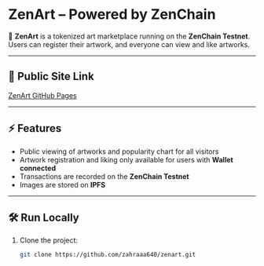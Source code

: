 # ZenArt – Powered by ZenChain

🎨 **ZenArt** is a tokenized art marketplace running on the **ZenChain Testnet**.  
Users can register their artwork, and everyone can view and like artworks.

---

## 🔗 **Public Site Link**
[ZenArt GitHub Pages](https://zahraaa640.github.io/zenart/)

---

## ⚡ **Features**
- Public viewing of artworks and popularity chart for all visitors  
- Artwork registration and liking only available for users with **Wallet connected**  
- Transactions are recorded on the **ZenChain Testnet**  
- Images are stored on **IPFS**  

---

## 🛠️ **Run Locally**
1. Clone the project:
   ```bash
   git clone https://github.com/zahraaa640/zenart.git
